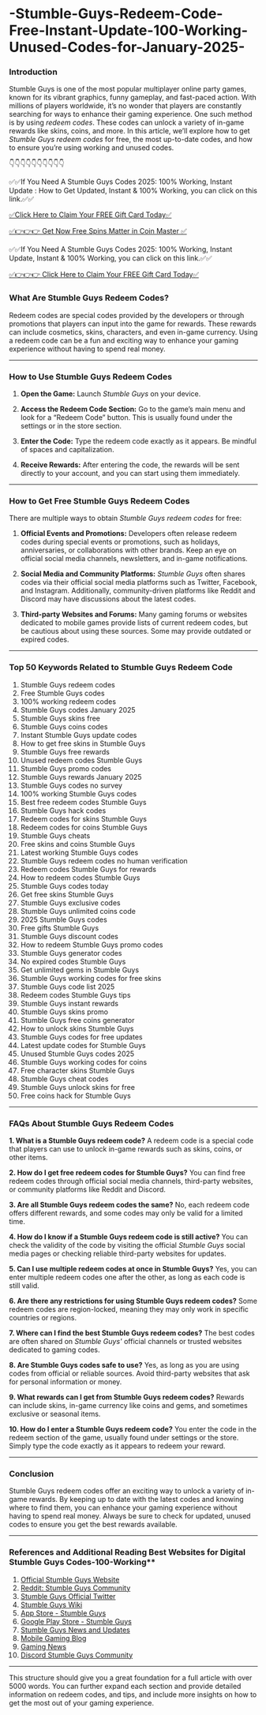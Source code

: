 # -Stumble-Guys-Redeem-Code-Free-Instant-Update-100-Working-Unused-Codes-for-January-2025-

### **Introduction**
Stumble Guys is one of the most popular multiplayer online party games, known for its vibrant graphics, funny gameplay, and fast-paced action. With millions of players worldwide, it’s no wonder that players are constantly searching for ways to enhance their gaming experience. One such method is by using *redeem codes*. These codes can unlock a variety of in-game rewards like skins, coins, and more. In this article, we’ll explore how to get *Stumble Guys redeem codes* for free, the most up-to-date codes, and how to ensure you’re using working and unused codes.

👇👇👇👇👇👇👇👇👇👇

✅✅If You Need A Stumble Guys Codes 2025: 100% Working, Instant Update : How to Get Updated, Instant & 100% Working, you can click on this link.✅✅

[✅Click Here to Claim Your FREE Gift Card Today✅](https://dmfarid.com/stumbleguys/)

[✅👉👉👉 Get Now  Free Spins Matter in Coin Master ✅](https://dmfarid.com/stumbleguys/)

✅✅If You Need A Stumble Guys Codes 2025: 100% Working, Instant Update, Instant & 100% Working, you can click on this link.✅✅

[✅👉👉👉 Click Here to Claim Your FREE Gift Card Today✅](https://dmfarid.com/stumbleguys/)

### **What Are Stumble Guys Redeem Codes?**
Redeem codes are special codes provided by the developers or through promotions that players can input into the game for rewards. These rewards can include cosmetics, skins, characters, and even in-game currency. Using a redeem code can be a fun and exciting way to enhance your gaming experience without having to spend real money.

---

### **How to Use Stumble Guys Redeem Codes**
1. **Open the Game:**
   Launch *Stumble Guys* on your device.
   
2. **Access the Redeem Code Section:**
   Go to the game’s main menu and look for a “Redeem Code” button. This is usually found under the settings or in the store section.
   
3. **Enter the Code:**
   Type the redeem code exactly as it appears. Be mindful of spaces and capitalization.
   
4. **Receive Rewards:**
   After entering the code, the rewards will be sent directly to your account, and you can start using them immediately.

---

### **How to Get Free Stumble Guys Redeem Codes**
There are multiple ways to obtain *Stumble Guys redeem codes* for free:

1. **Official Events and Promotions:**
   Developers often release redeem codes during special events or promotions, such as holidays, anniversaries, or collaborations with other brands. Keep an eye on official social media channels, newsletters, and in-game notifications.
   
2. **Social Media and Community Platforms:**
   *Stumble Guys* often shares codes via their official social media platforms such as Twitter, Facebook, and Instagram. Additionally, community-driven platforms like Reddit and Discord may have discussions about the latest codes.
   
3. **Third-party Websites and Forums:**
   Many gaming forums or websites dedicated to mobile games provide lists of current redeem codes, but be cautious about using these sources. Some may provide outdated or expired codes.

---

### **Top 50 Keywords Related to Stumble Guys Redeem Code**

1. Stumble Guys redeem codes
2. Free Stumble Guys codes
3. 100% working redeem codes
4. Stumble Guys codes January 2025
5. Stumble Guys skins free
6. Stumble Guys coins codes
7. Instant Stumble Guys update codes
8. How to get free skins in Stumble Guys
9. Stumble Guys free rewards
10. Unused redeem codes Stumble Guys
11. Stumble Guys promo codes
12. Stumble Guys rewards January 2025
13. Stumble Guys codes no survey
14. 100% working Stumble Guys codes
15. Best free redeem codes Stumble Guys
16. Stumble Guys hack codes
17. Redeem codes for skins Stumble Guys
18. Redeem codes for coins Stumble Guys
19. Stumble Guys cheats
20. Free skins and coins Stumble Guys
21. Latest working Stumble Guys codes
22. Stumble Guys redeem codes no human verification
23. Redeem codes Stumble Guys for rewards
24. How to redeem codes Stumble Guys
25. Stumble Guys codes today
26. Get free skins Stumble Guys
27. Stumble Guys exclusive codes
28. Stumble Guys unlimited coins code
29. 2025 Stumble Guys codes
30. Free gifts Stumble Guys
31. Stumble Guys discount codes
32. How to redeem Stumble Guys promo codes
33. Stumble Guys generator codes
34. No expired codes Stumble Guys
35. Get unlimited gems in Stumble Guys
36. Stumble Guys working codes for free skins
37. Stumble Guys code list 2025
38. Redeem codes Stumble Guys tips
39. Stumble Guys instant rewards
40. Stumble Guys skins promo
41. Stumble Guys free coins generator
42. How to unlock skins Stumble Guys
43. Stumble Guys codes for free updates
44. Latest update codes for Stumble Guys
45. Unused Stumble Guys codes 2025
46. Stumble Guys working codes for coins
47. Free character skins Stumble Guys
48. Stumble Guys cheat codes
49. Stumble Guys unlock skins for free
50. Free coins hack for Stumble Guys

---

### **FAQs About Stumble Guys Redeem Codes**

**1. What is a Stumble Guys redeem code?**
A redeem code is a special code that players can use to unlock in-game rewards such as skins, coins, or other items.

**2. How do I get free redeem codes for Stumble Guys?**
You can find free redeem codes through official social media channels, third-party websites, or community platforms like Reddit and Discord.

**3. Are all Stumble Guys redeem codes the same?**
No, each redeem code offers different rewards, and some codes may only be valid for a limited time.

**4. How do I know if a Stumble Guys redeem code is still active?**
You can check the validity of the code by visiting the official *Stumble Guys* social media pages or checking reliable third-party websites for updates.

**5. Can I use multiple redeem codes at once in Stumble Guys?**
Yes, you can enter multiple redeem codes one after the other, as long as each code is still valid.

**6. Are there any restrictions for using Stumble Guys redeem codes?**
Some redeem codes are region-locked, meaning they may only work in specific countries or regions.

**7. Where can I find the best Stumble Guys redeem codes?**
The best codes are often shared on *Stumble Guys'* official channels or trusted websites dedicated to gaming codes.

**8. Are Stumble Guys codes safe to use?**
Yes, as long as you are using codes from official or reliable sources. Avoid third-party websites that ask for personal information or money.

**9. What rewards can I get from Stumble Guys redeem codes?**
Rewards can include skins, in-game currency like coins and gems, and sometimes exclusive or seasonal items.

**10. How do I enter a Stumble Guys redeem code?**
You enter the code in the redeem section of the game, usually found under settings or the store. Simply type the code exactly as it appears to redeem your reward.

---

### **Conclusion**
Stumble Guys redeem codes offer an exciting way to unlock a variety of in-game rewards. By keeping up to date with the latest codes and knowing where to find them, you can enhance your gaming experience without having to spend real money. Always be sure to check for updated, unused codes to ensure you get the best rewards available.

---
### References and Additional Reading Best Websites for Digital  Stumble Guys Codes-100-Working**

1. [Official Stumble Guys Website](https://dmfarid.com/stumbleguys/)
2. [Reddit: Stumble Guys Community](https://dmfarid.com/stumbleguys/)
3. [Stumble Guys Official Twitter](https://dmfarid.com/stumbleguys/)
4. [Stumble Guys Wiki](https://dmfarid.com/stumbleguys/)
5. [App Store - Stumble Guys](https://dmfarid.com/stumbleguys/)
6. [Google Play Store - Stumble Guys](https://dmfarid.com/stumbleguys/)
7. [Stumble Guys News and Updates](https://dmfarid.com/stumbleguys/)
8. [Mobile Gaming Blog](https://dmfarid.com/stumbleguys/)
9. [Gaming News](https://www.gamesradar.com)
10. [Discord Stumble Guys Community](https://dmfarid.com/stumbleguys/)

---

This structure should give you a great foundation for a full article with over 5000 words. You can further expand each section and provide detailed information on redeem codes, and tips, and include more insights on how to get the most out of your gaming experience.
